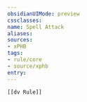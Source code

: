 ```yaml
---
obsidianUIMode: preview
cssclasses:
name: Spell Attack
aliases:
sources:
- xPHB
tags:
- rule/core
- source/xphb
entry:
---
```


```meta-bind-embed
[[dv Rule]]
```